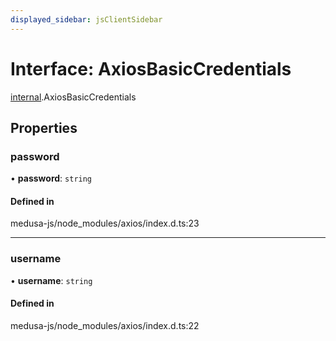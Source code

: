 ```yaml
---
displayed_sidebar: jsClientSidebar
---
```


# Interface: AxiosBasicCredentials

[internal](../modules/internal.md).AxiosBasicCredentials

## Properties

### password

• **password**: `string`

#### Defined in

medusa-js/node_modules/axios/index.d.ts:23

___

### username

• **username**: `string`

#### Defined in

medusa-js/node_modules/axios/index.d.ts:22
